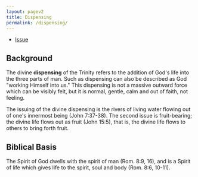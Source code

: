 ```yaml
---
layout: pagev2
title: Dispensing
permalink: /dispensing/
---
```

- [Issue](#issue)

## Background

The divine **dispensing** of the Trinity refers to the addition of God's life into the three parts of man. Such as dispensing can also be described as God "working Himself into us." This dispensing is not a massive outward force which can be visibly felt, but it is normal, gentle, calm and out of faith, not feeling. 

The issuing of the divine dispensing is the rivers of living water flowing out of one's innermost being (John 7:37-38). The second issue is fruit-bearing; the divine life flows out as fruit (John 15:5), that is, the divine life flows to others to bring forth fruit.

## Biblical Basis

The Spirit of God dwells with the spirit of man (Rom. 8:9, 16), and is a Spirit of life which gives life to the spirit, soul and body (Rom. 8:6, 10-11).